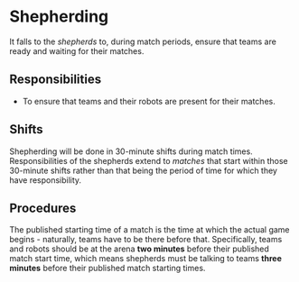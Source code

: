 Shepherding
===========

It falls to the *shepherds* to, during match periods, ensure that
teams are ready and waiting for their matches.

Responsibilities
----------------

* To ensure that teams and their robots are present for their matches.

Shifts
------

Shepherding will be done in 30-minute shifts during match times.
Responsibilities of the shepherds extend to *matches* that start
within those 30-minute shifts rather than that being the period of
time for which they have responsibility.

Procedures
----------

The published starting time of a match is the time at which the
actual game begins - naturally, teams have to be there before that.
Specifically, teams and robots should be at the arena **two minutes**
before their published match start time, which means shepherds must
be talking to teams **three minutes** before their published match
starting times.


